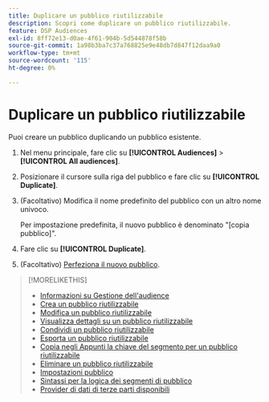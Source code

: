 ```yaml
---
title: Duplicare un pubblico riutilizzabile
description: Scopri come duplicare un pubblico riutilizzabile.
feature: DSP Audiences
exl-id: 8ff72e13-d0ae-4f61-904b-5d544878f58b
source-git-commit: 1a98b3ba7c37a768825e9e48db7d847f12daa9a0
workflow-type: tm+mt
source-wordcount: '115'
ht-degree: 0%

---
```


# Duplicare un pubblico riutilizzabile

Puoi creare un pubblico duplicando un pubblico esistente.

1. Nel menu principale, fare clic su **[!UICONTROL Audiences]** > **[!UICONTROL All audiences]**.

1. Posizionare il cursore sulla riga del pubblico e fare clic su **[!UICONTROL Duplicate]**.

1. (Facoltativo) Modifica il nome predefinito del pubblico con un altro nome univoco.

   Per impostazione predefinita, il nuovo pubblico è denominato &quot;[copia pubblico]&quot;.

1. Fare clic su **[!UICONTROL Duplicate]**.

1. (Facoltativo) [Perfeziona il nuovo pubblico](reusable-audience-edit.md).

>[!MORELIKETHIS]
>
>* [Informazioni su Gestione dell&#39;audience](audience-about.md)
>* [Crea un pubblico riutilizzabile](reusable-audience-create.md)
>* [Modifica un pubblico riutilizzabile](reusable-audience-edit.md)
>* [Visualizza dettagli su un pubblico riutilizzabile](reusable-audience-view-details.md)
>* [Condividi un pubblico riutilizzabile](reusable-audience-share.md)
>* [Esporta un pubblico riutilizzabile](reusable-audience-export.md)
>* [Copia negli Appunti la chiave del segmento per un pubblico riutilizzabile](reusable-audience-clipboard.md)
>* [Eliminare un pubblico riutilizzabile](reusable-audience-delete.md)
>* [Impostazioni pubblico](audience-settings.md)
>* [Sintassi per la logica dei segmenti di pubblico](audience-segment-logic-syntax.md)
>* [Provider di dati di terze parti disponibili](third-party-data-providers.md)

